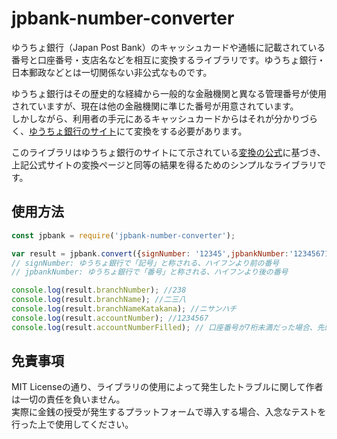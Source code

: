 # jpbank-number-converter

ゆうちょ銀行（Japan Post Bank）のキャッシュカードや通帳に記載されている番号と口座番号・支店名などを相互に変換するライブラリです。ゆうちょ銀行・日本郵政などとは一切関係ない非公式なものです。

ゆうちょ銀行はその歴史的な経緯から一般的な金融機関と異なる管理番号が使用されていますが、現在は他の金融機関に準じた番号が用意されています。  
しかしながら、利用者の手元にあるキャッシュカードからはそれが分かりづらく、[ゆうちょ銀行のサイト](https://www.jp-bank.japanpost.jp/kojin/sokin/furikomi/kouza/kj_sk_fm_kz_1.html)にて変換をする必要があります。  

このライブラリはゆうちょ銀行のサイトにて示されている[変換の公式](https://www.jp-bank.japanpost.jp/kojin/sokin/koza/kj_sk_kz_furikomi_ksk.html)に基づき、上記公式サイトの変換ページと同等の結果を得るためのシンプルなライブラリです。


## 使用方法

```js
const jpbank = require('jpbank-number-converter');
```


```js
var result = jpbank.convert({signNumber: '12345',jpbankNumber:'12345671'});
// signNumber: ゆうちょ銀行で「記号」と称される、ハイフンより前の番号
// jpbankNumber: ゆうちょ銀行で「番号」と称される、ハイフンより後の番号

console.log(result.branchNumber); //238
console.log(result.branchName); //二三八
console.log(result.branchNameKatakana); //ニサンハチ
console.log(result.accountNumber); //1234567
console.log(result.accountNumberFilled); // 口座番号が7桁未満だった場合、先頭から0で埋めたもの
```

## 免責事項
MIT Licenseの通り、ライブラリの使用によって発生したトラブルに関して作者は一切の責任を負いません。  
実際に金銭の授受が発生するプラットフォームで導入する場合、入念なテストを行った上で使用してください。